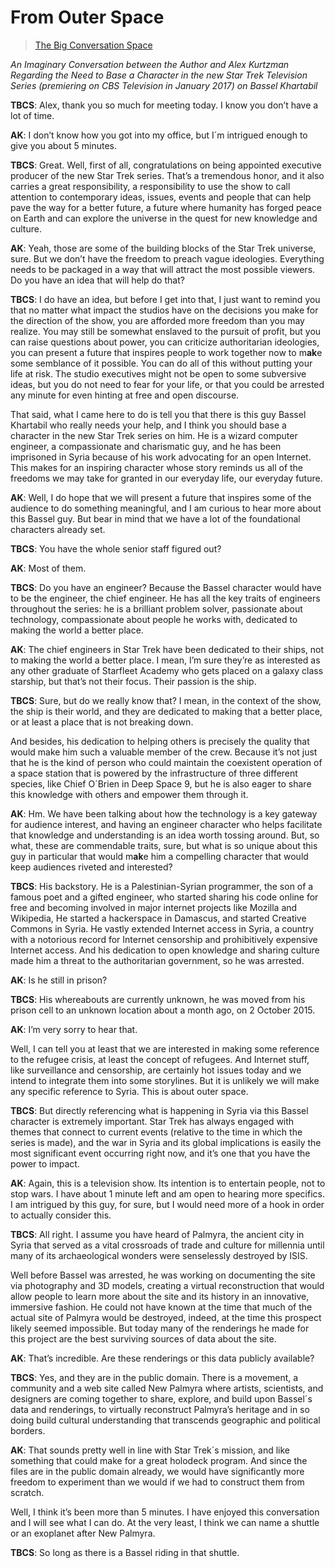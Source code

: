 # From Outer Space

> [The Big Conversation Space](../appendix/attributions.html#the-big-conversation-space)

_An Imaginary Conversation between the Author and Alex Kurtzman Regarding the Need to Base a Character in the new Star Trek Television Series (premiering on CBS Television in January 2017) on Bassel Khartabil_

**TBCS**: Alex, thank you so much for meeting today. I know you don’t have a lot of time.

**AK**: I don’t know how you got into my office, but I´m intrigued enough to give you about 5 minutes.

**TBCS**: Great. Well, first of all, congratulations on being appointed executive producer of the new Star Trek series. That’s a tremendous honor, and it also carries a great responsibility, a responsibility to use the show to call attention to contemporary ideas, issues, events and people that can help pave the way for a better future, a future where humanity has forged peace on Earth and can explore the universe in the quest for new knowledge and culture.

**AK**: Yeah, those are some of the building blocks of the Star Trek universe, sure. But we don’t have the freedom to preach vague ideologies. Everything needs to be packaged in a way that will attract the most possible viewers. Do you have an idea that will help do that?

**TBCS**: I do have an idea, but before I get into that, I just want to remind you that no matter what impact the studios have on the decisions you make for the direction of the show, you are afforded more freedom than you may realize. You may still be somewhat enslaved to the pursuit of profit, but you can raise questions about power, you can criticize authoritarian ideologies, you can present a future that inspires people to work together now to m**ak**e some semblance of it possible. You can do all of this without putting your life at risk. The studio executives might not be open to some subversive ideas, but you do not need to fear for your life, or that you could be arrested any minute for even hinting at free and open discourse.

That said, what I came here to do is tell you that there is this guy Bassel Khartabil who really needs your help, and I think you should base a character in the new Star Trek series on him. He is a wizard computer engineer, a compassionate and charismatic guy, and he has been imprisoned in Syria because of his work advocating for an open Internet. This makes for an inspiring character whose story reminds us all of the freedoms we may take for granted in our everyday life, our everyday future.

**AK**: Well, I do hope that we will present a future that inspires some of the audience to do something meaningful, and I am curious to hear more about this Bassel guy. But bear in mind that we have a lot of the foundational characters already set.

**TBCS**: You have the whole senior staff figured out?

**AK**: Most of them.

**TBCS**: Do you have an engineer? Because the Bassel character would have to be the engineer, the chief engineer. He has all the key traits of engineers throughout the series: he is a brilliant problem solver, passionate about technology, compassionate about people he works with, dedicated to making the world a better place.

**AK**: The chief engineers in Star Trek have been dedicated to their ships, not to making the world a better place. I mean, I’m sure they’re as interested as any other graduate of Starfleet Academy who gets placed on a galaxy class starship, but that’s not their focus. Their passion is the ship.

**TBCS**: Sure, but do we really know that? I mean, in the context of the show, the ship is their world, and they are dedicated to making that a better place, or at least a place that is not breaking down.

And besides, his dedication to helping others is precisely the quality that would make him such a valuable member of the crew. Because it’s not just that he is the kind of person who could maintain the coexistent operation of a space station that is powered by the infrastructure of three different species, like Chief O´Brien in Deep Space 9, but he is also eager to share this knowledge with others and empower them through it.

**AK**: Hm. We have been talking about how the technology is a key gateway for audience interest, and having an engineer character who helps facilitate that knowledge and understanding is an idea worth tossing around. But, so what, these are commendable traits, sure, but what is so unique about this guy in particular that would m**ak**e him a compelling character that would keep audiences riveted and interested?

**TBCS**: His backstory. He is a Palestinian-Syrian programmer, the son of a famous poet and a gifted engineer, who started sharing his code online for free and becoming involved in major internet projects like Mozilla and Wikipedia, He started a hackerspace in Damascus, and started Creative Commons in Syria. He vastly extended Internet access in Syria, a country with a notorious record for Internet censorship and prohibitively expensive Internet access. And his dedication to open knowledge and sharing culture made him a threat to the authoritarian government, so he was arrested.

**AK**: Is he still in prison?

**TBCS**: His whereabouts are currently unknown, he was moved from his prison cell to an unknown location about a month ago, on 2 October 2015.

**AK**: I’m very sorry to hear that.

Well, I can tell you at least that we are interested in making some reference to the refugee crisis, at least the concept of refugees. And Internet stuff, like surveillance and censorship, are certainly hot issues today and we intend to integrate them into some storylines. But it is unlikely we will make any specific reference to Syria. This is about outer space.

**TBCS**: But directly referencing what is happening in Syria via this Bassel character is extremely important. Star Trek has always engaged with themes that connect to current events (relative to the time in which the series is made), and the war in Syria and its global implications is easily the most significant event occurring right now, and it’s one that you have the power to impact.

**AK**: Again, this is a television show. Its intention is to entertain people, not to stop wars. I have about 1 minute left and am open to hearing more specifics. I am intrigued by this guy, for sure, but I would need more of a hook in order to actually consider this.

**TBCS**: All right. I assume you have heard of Palmyra, the ancient city in Syria that served as a vital crossroads of trade and culture for millennia until many of its archaeological wonders were senselessly destroyed by ISIS.

Well before Bassel was arrested, he was working on documenting the site via photography and 3D models, creating a virtual reconstruction that would allow people to learn more about the site and its history in an innovative, immersive fashion. He could not have known at the time that much of the actual site of Palmyra would be destroyed, indeed, at the time this prospect likely seemed impossible. But today many of the renderings he made for this project are the best surviving sources of data about the site.

**AK**: That’s incredible. Are these renderings or this data publicly available?

**TBCS**: Yes, and they are in the public domain. There is a movement, a community and a web site called New Palmyra where artists, scientists, and designers are coming together to share, explore, and build upon Bassel´s data and renderings, to virtually reconstruct Palmyra’s heritage and in so doing build cultural understanding that transcends geographic and political borders.

**AK**: That sounds pretty well in line with Star Trek´s mission, and like something that could make for a great holodeck program. And since the files are in the public domain already, we would have significantly more freedom to experiment than we would if we had to construct them from scratch.

Well, I think it’s been more than 5 minutes. I have enjoyed this conversation and I will see what I can do. At the very least, I think we can name a shuttle or an exoplanet after New Palmyra.

**TBCS**: So long as there is a Bassel riding in that shuttle.